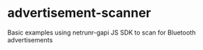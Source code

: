 # advertisement-scanner
Basic examples using netrunr-gapi JS SDK to scan for Bluetooth advertisements

